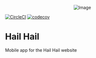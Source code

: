 <p align="center">
    <img src="https://www.hailhail.club/wp-content/uploads/2017/02/hail-hail-club@2.png" alt="Image" />
</p>

[![CircleCI](https://circleci.com/gh/rorystandley/hail-hail-mobile.svg?style=shield)](https://circleci.com/gh/rorystandley/hail-hail-mobile)
[![codecov](https://codecov.io/gh/rorystandley/hail-hail-mobile/branch/develop/graph/badge.svg)](https://codecov.io/gh/rorystandley/hail-hail-mobile)

# Hail Hail
Mobile app for the Hail Hail website